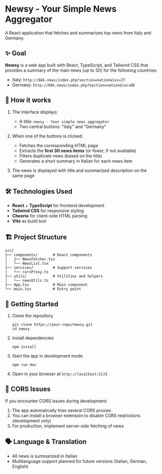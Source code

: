 # Newsy - Your Simple News Aggregator

A React application that fetches and summarizes top news from Italy and Germany.

## ✨ Goal

**Newsy** is a web app built with React, TypeScript, and Tailwind CSS that provides a summary of the main news (up to 30) for the following countries:

- Italy: `http://68k.news/index.php?section=nation&loc=IT`
- Germany: `http://68k.news/index.php?section=nation&loc=DE`

## 🧠 How it works

1. The interface displays:
   - A title: `newsy - Your simple news aggregator`
   - Two central buttons: "Italy" and "Germany"

2. When one of the buttons is clicked:
   - Fetches the corresponding HTML page
   - Extracts the **first 30 news items** (or fewer, if not available)
   - Filters duplicate news (based on the title)
   - Generates a short summary in Italian for each news item

3. The news is displayed with title and summarized description on the same page

## 🛠️ Technologies Used

- **React** + **TypeScript** for frontend development
- **Tailwind CSS** for responsive styling
- **Cheerio** for client-side HTML parsing
- **Vite** as build tool

## 🏗️ Project Structure

```
src/
├── components/       # React components
│   ├── NewsFetcher.tsx
│   └── NewsList.tsx
├── services/         # Support services
│   └── corsProxy.ts
├── utils/            # Utilities and helpers
│   └── newsUtils.ts
├── App.tsx           # Main component
└── main.tsx          # Entry point
```

## 🚀 Getting Started

1. Clone the repository
   ```
   git clone https://your-repo/newsy.git
   cd newsy
   ```

2. Install dependencies
   ```
   npm install
   ```

3. Start the app in development mode
   ```
   npm run dev
   ```

4. Open in your browser at `http://localhost:5173`

## 📌 CORS Issues

If you encounter CORS issues during development:

1. The app automatically tries several CORS proxies
2. You can install a browser extension to disable CORS restrictions (development only)
3. For production, implement server-side fetching of news

## 🗣️ Language & Translation

- All news is summarized in Italian
- Multilanguage support planned for future versions (Italian, German, English)
